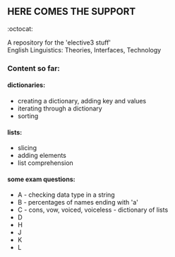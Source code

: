 ## HERE COMES THE SUPPORT
:octocat:

<p> A repository for the 'elective3 stuff'
<br> English Linguistics: Theories, Interfaces, Technology </p>

### Content so far: <br>

#### dictionaries:
- creating a dictionary, adding key and values
- iterating through a dictionary
- sorting
#### lists:
- slicing
- adding elements
- list comprehension
#### some exam questions:
- A - checking data type in a string
- B - percentages of names ending with 'a'
- C - cons, vow, voiced, voiceless - dictionary of lists
- D
- H
- J
- K
- L
